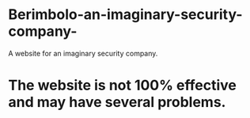 # Berimbolo-an-imaginary-security-company-
A website for an imaginary security company.

# The website is not 100% effective and may have several problems.
